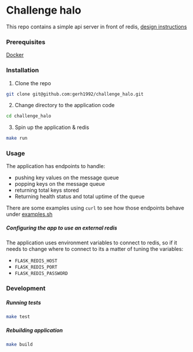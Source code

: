 # Challenge halo
This repo contains a simple api server in front of redis, [design instructions](instructions.txt)

### Prerequisites
[Docker](https://docs.docker.com/engine/install/)

### Installation
1. Clone the repo
```bash
git clone git@github.com:gerh1992/challenge_halo.git
```
2. Change directory to the application code
```bash
cd challenge_halo
```
3. Spin up the application & redis
```bash
make run
```

### Usage
The application has endpoints to handle:
 - pushing key values on the message queue
 - popping keys on the message queue
 - returning total keys stored
 - Returning health status and total uptime of the queue 

 There are some examples using `curl` to see how those endpoints behave under [examples.sh](examples.sh)

##### Configuring the app to use an external redis 
The application uses environment variables to connect to redis, so if it needs to change where to connect to its a matter of tuning the variables:
 - `FLASK_REDIS_HOST`
 - `FLASK_REDIS_PORT`
 - `FLASK_REDIS_PASSWORD`


### Development

##### Running tests
```bash
make test
```

##### Rebuilding application
```bash
make build
```


